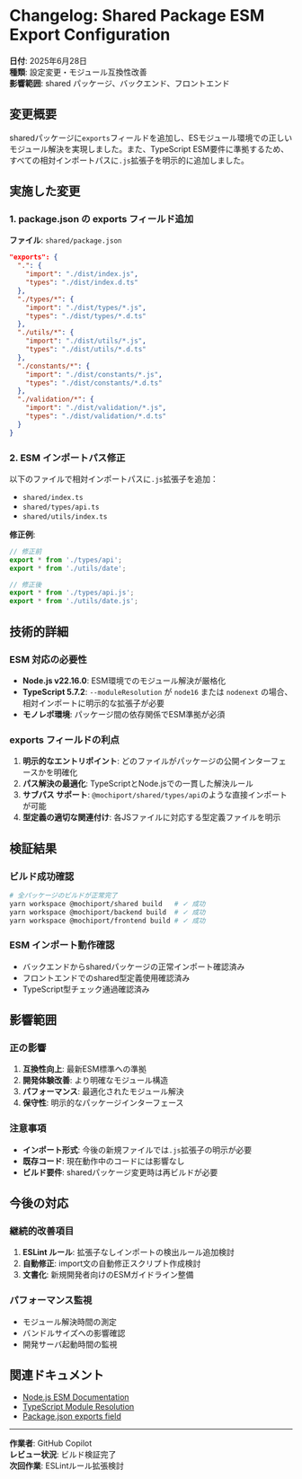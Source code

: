 # Changelog: Shared Package ESM Export Configuration

**日付**: 2025年6月28日  
**種類**: 設定変更・モジュール互換性改善  
**影響範囲**: shared パッケージ、バックエンド、フロントエンド

## 変更概要

sharedパッケージに`exports`フィールドを追加し、ESモジュール環境での正しいモジュール解決を実現しました。また、TypeScript ESM要件に準拠するため、すべての相対インポートパスに`.js`拡張子を明示的に追加しました。

## 実施した変更

### 1. package.json の exports フィールド追加

**ファイル**: `shared/package.json`

```json
"exports": {
  ".": {
    "import": "./dist/index.js",
    "types": "./dist/index.d.ts"
  },
  "./types/*": {
    "import": "./dist/types/*.js",
    "types": "./dist/types/*.d.ts"
  },
  "./utils/*": {
    "import": "./dist/utils/*.js",
    "types": "./dist/utils/*.d.ts"
  },
  "./constants/*": {
    "import": "./dist/constants/*.js",
    "types": "./dist/constants/*.d.ts"
  },
  "./validation/*": {
    "import": "./dist/validation/*.js",
    "types": "./dist/validation/*.d.ts"
  }
}
```

### 2. ESM インポートパス修正

以下のファイルで相対インポートパスに`.js`拡張子を追加：

- `shared/index.ts`
- `shared/types/api.ts`
- `shared/utils/index.ts`

**修正例**:
```typescript
// 修正前
export * from './types/api';
export * from './utils/date';

// 修正後
export * from './types/api.js';
export * from './utils/date.js';
```

## 技術的詳細

### ESM 対応の必要性

- **Node.js v22.16.0**: ESM環境でのモジュール解決が厳格化
- **TypeScript 5.7.2**: `--moduleResolution` が `node16` または `nodenext` の場合、相対インポートに明示的な拡張子が必要
- **モノレポ環境**: パッケージ間の依存関係でESM準拠が必須

### exports フィールドの利点

1. **明示的なエントリポイント**: どのファイルがパッケージの公開インターフェースかを明確化
2. **パス解決の最適化**: TypeScriptとNode.jsでの一貫した解決ルール
3. **サブパス サポート**: `@mochiport/shared/types/api`のような直接インポートが可能
4. **型定義の適切な関連付け**: 各JSファイルに対応する型定義ファイルを明示

## 検証結果

### ビルド成功確認

```bash
# 全パッケージのビルドが正常完了
yarn workspace @mochiport/shared build   # ✓ 成功
yarn workspace @mochiport/backend build  # ✓ 成功  
yarn workspace @mochiport/frontend build # ✓ 成功
```

### ESM インポート動作確認

- バックエンドからsharedパッケージの正常インポート確認済み
- フロントエンドでのshared型定義使用確認済み
- TypeScript型チェック通過確認済み

## 影響範囲

### 正の影響

1. **互換性向上**: 最新ESM標準への準拠
2. **開発体験改善**: より明確なモジュール構造
3. **パフォーマンス**: 最適化されたモジュール解決
4. **保守性**: 明示的なパッケージインターフェース

### 注意事項

- **インポート形式**: 今後の新規ファイルでは`.js`拡張子の明示が必要
- **既存コード**: 現在動作中のコードには影響なし
- **ビルド要件**: sharedパッケージ変更時は再ビルドが必要

## 今後の対応

### 継続的改善項目

1. **ESLint ルール**: 拡張子なしインポートの検出ルール追加検討
2. **自動修正**: import文の自動修正スクリプト作成検討
3. **文書化**: 新規開発者向けのESMガイドライン整備

### パフォーマンス監視

- モジュール解決時間の測定
- バンドルサイズへの影響確認
- 開発サーバ起動時間の監視

## 関連ドキュメント

- [Node.js ESM Documentation](https://nodejs.org/api/esm.html)
- [TypeScript Module Resolution](https://www.typescriptlang.org/docs/handbook/module-resolution.html)
- [Package.json exports field](https://nodejs.org/api/packages.html#exports)

---

**作業者**: GitHub Copilot  
**レビュー状況**: ビルド検証完了  
**次回作業**: ESLintルール拡張検討
